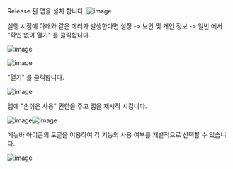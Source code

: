 Release 된 앱을 설치 합니다.
![image](https://user-images.githubusercontent.com/52348220/149315663-b1f4783b-916b-48ce-9f1a-93c5438ae6e8.png)

실행 시점에 아래와 같은 에러가 발생한다면 설정 -> 보안 및 개인 정보 -> 일반 에서 "확인 없이 열기" 를 클릭합니다.

![image](https://user-images.githubusercontent.com/52348220/149313826-b4235a64-d10d-4fe3-9c3d-a2bc92b235d5.png)

![image](https://user-images.githubusercontent.com/52348220/149313929-032c04cd-1fe8-4292-9958-36c766c00392.png)

"열기" 를 클릭합니다.

![image](https://user-images.githubusercontent.com/52348220/149314298-a872a752-ba62-4f11-9bd7-f0613aa07d99.png)

앱에 "손쉬운 사용" 권한을 주고 앱을 재시작 시킵니다.

![image](https://user-images.githubusercontent.com/52348220/149314665-f93b14ce-d139-40f1-be55-1c09fbab31f3.png)![image](https://user-images.githubusercontent.com/52348220/149314729-20718a8f-5b45-4f7b-a6e5-a626f73afdf9.png)



메뉴바 아이콘의 토글을 이용하여 각 기능의 사용 여부를 개별적으로 선택할 수 있습니다.

![image](https://user-images.githubusercontent.com/52348220/149321446-0134261f-6030-4433-82ef-471b724e3426.png)

